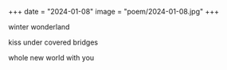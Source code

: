 +++
date = "2024-01-08"
image = "poem/2024-01-08.jpg"
+++

winter wonderland

kiss under covered bridges

whole new world with you

